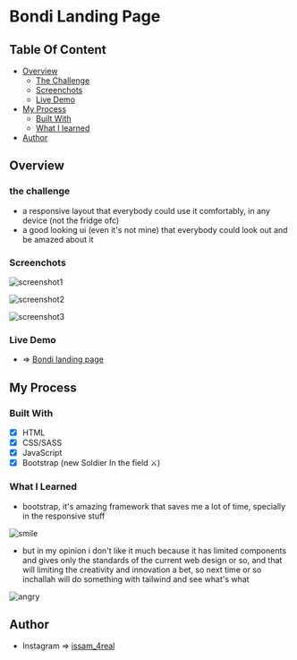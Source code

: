 # Bondi Landing Page

## Table Of Content

-   [Overview](#overview)
    -   [The Challenge](#the-challenge)
    -   [Screenchots](#screenchots)
    -   [Live Demo](#live-demo)
-   [My Process](#my-process)
    -   [Built With](#built-with)
    -   [What I learned](#live-demo)
-   [Author](#author)

## Overview

### the challenge

-   a responsive layout that everybody could use it comfortably, in any device (not the fridge ofc)
-   a good looking ui (even it's not mine) that everybody could look out and be amazed about it

### Screenchots

![screenshot1](./imgs/screenshot.png)

![screenshot2](./imgs/screenshot2.png)

![screenshot3](./imgs/screenshot3.png)

### Live Demo

-   => [Bondi landing page](https://issam-hub.github.io/Bondi/)

## My Process

### Built With

-   [x] HTML
-   [x] CSS/SASS
-   [x] JavaScript
-   [x] Bootstrap (new Soldier In the field ⚔)

### What I Learned

-   bootstrap, it's amazing framework that saves me a lot of time, specially in the responsive stuff

![smile](https://i.kym-cdn.com/photos/images/masonry/002/069/848/829.jpg)

-   but in my opinion i don't like it much because it has limited components and gives only the standards of the current web design or so, and that will limiting the creativity and innovation a bet, so next time or so inchallah will do something with tailwind and see what's what

![angry](https://i.kym-cdn.com/photos/images/masonry/002/069/850/076.jpg)

## Author

-   Instagram => [issam_4real](https://www.instagram.com/issam_4real/)
